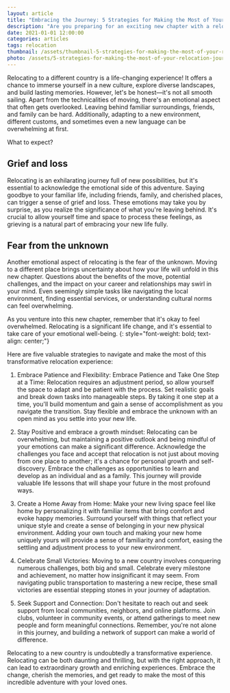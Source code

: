 ```yaml
---
layout: article
title: "Embracing the Journey: 5 Strategies for Making the Most of Your Relocation"
description: "Are you preparing for an exciting new chapter with a relocation to a different country? Whether it's for work, family, or a fresh start, this journey holds incredible potential for growth and fulfillment. But let's face it—relocating isn't all rainbows and butterflies. Find out what to expect during this relocation journey and how to skillfully navigate the ups and downs of emotions that come with it."
date: 2021-01-01 12:00:00
categories: articles
tags: relocation
thumbnail: /assets/thumbnail-5-strategies-for-making-the-most-of-your-relocation-journey.jpg
photo: /assets/5-strategies-for-making-the-most-of-your-relocation-journey.jpg
---
```

Relocating to a different country is a life-changing experience! It offers a chance to immerse yourself in a new culture, explore diverse landscapes, and build lasting memories. However, let's be honest—it's not all smooth sailing. Apart from the technicalities of moving, there's an emotional aspect that often gets overlooked. Leaving behind familiar surroundings, friends, and family can be hard. Additionally, adapting to a new environment, different customs, and sometimes even a new language can be overwhelming at first.

What to expect?

Grief and loss
--------------
Relocating is an exhilarating journey full of new possibilities, but it's essential to acknowledge the emotional side of this adventure. Saying goodbye to your familiar life, including friends, family, and cherished places, can trigger a sense of grief and loss. These emotions may take you by surprise, as you realize the significance of what you're leaving behind. It's crucial to allow yourself time and space to process these feelings, as grieving is a natural part of embracing your new life fully.

Fear from the unknown
---------------------
Another emotional aspect of relocating is the fear of the unknown. Moving to a different place brings uncertainty about how your life will unfold in this new chapter. Questions about the benefits of the move, potential challenges, and the impact on your career and relationships may swirl in your mind. Even seemingly simple tasks like navigating the local environment, finding essential services, or understanding cultural norms can feel overwhelming.

As you venture into this new chapter, remember that it's okay to feel overwhelmed. Relocating is a significant life change, and it's essential to take care of your emotional well-being.
{: style="font-weight: bold; text-align: center;"}

Here are five valuable strategies to navigate and make the most of this transformative relocation experience:

1. Embrace Patience and Flexibility: Embrace Patience and Take One Step at a Time: Relocation requires an adjustment period, so allow yourself the space to adapt and be patient with the process. Set realistic goals and break down tasks into manageable steps. By taking it one step at a time, you'll build momentum and gain a sense of accomplishment as you navigate the transition. Stay flexible and embrace the unknown with an open mind as you settle into your new life.

2. Stay Positive and embrace a growth mindset: Relocating can be overwhelming, but maintaining a positive outlook and being mindful of your emotions can make a significant difference. Acknowledge the challenges you face and accept that relocation is not just about moving from one place to another; it's a chance for personal growth and self-discovery. Embrace the challenges as opportunities to learn and develop as an individual and as a family. This journey will provide valuable life lessons that will shape your future in the most profound ways.

3. Create a Home Away from Home: Make your new living space feel like home by personalizing it with familiar items that bring comfort and evoke happy memories. Surround yourself with things that reflect your unique style and create a sense of belonging in your new physical environment. Adding your own touch and making your new home uniquely yours will provide a sense of familiarity and comfort, easing the settling and adjustment process to your new environment.

4. Celebrate Small Victories: Moving to a new country involves conquering numerous challenges, both big and small. Celebrate every milestone and achievement, no matter how insignificant it may seem. From navigating public transportation to mastering a new recipe, these small victories are essential stepping stones in your journey of adaptation.

5. Seek Support and Connection: Don't hesitate to reach out and seek support from local communities, neighbors, and online platforms.  Join clubs, volunteer in community events, or attend gatherings to meet new people and form meaningful connections. Remember, you're not alone in this journey, and building a network of support can make a world of difference.

Relocating to a new country is undoubtedly a transformative experience. Relocating can be both daunting and thrilling, but with the right approach, it can lead to extraordinary growth and enriching experiences. Embrace the change, cherish the memories, and get ready to make the most of this incredible adventure with your loved ones.